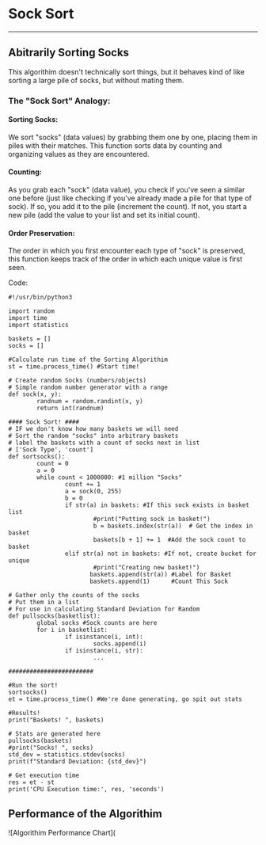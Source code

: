 # Sock Sort
-----------------------

## Abitrarily Sorting Socks

This algorithim doesn't technically sort things, but it behaves kind of like sorting a large pile of socks, but without mating them. 

### The "Sock Sort" Analogy:

#### Sorting Socks: 
We sort "socks" (data values) by grabbing them one by one, placing them in piles with their matches. This function sorts data by counting and organizing values as they are encountered.

#### Counting: 
As you grab each "sock" (data value), you check if you've seen a similar one before (just like checking if you've already made a pile for that type of sock). If so, you add it to the pile (increment the count). If not, you start a new pile (add the value to your list and set its initial count).

#### Order Preservation: 
The order in which you first encounter each type of "sock" is preserved, this function keeps track of the order in which each unique value is first seen.

Code:

```python3
#!/usr/bin/python3

import random
import time
import statistics

baskets = []
socks = []

#Calculate run time of the Sorting Algorithim
st = time.process_time() #Start time!

# Create random Socks (numbers/objects)
# Simple random number generator with a range
def sock(x, y):
        randnum = random.randint(x, y)
        return int(randnum)

#### Sock Sort! ####
# IF we don't know how many baskets we will need
# Sort the random "socks" into arbitrary baskets
# label the baskets with a count of socks next in list
# ['Sock Type', 'count']
def sortsocks():
        count = 0
        a = 0
        while count < 1000000: #1 million "Socks"
                count += 1
                a = sock(0, 255)
                b = 0
                if str(a) in baskets: #If this sock exists in basket list
                        #print("Putting sock in basket!")
                        b = baskets.index(str(a))  # Get the index in basket
                        baskets[b + 1] += 1  #Add the sock count to basket
                elif str(a) not in baskets: #If not, create bucket for unique
                        #print("Creating new basket!")
                       baskets.append(str(a)) #Label for Basket
                       baskets.append(1)      #Count This Sock

# Gather only the counts of the socks
# Put them in a list
# For use in calculating Standard Deviation for Random
def pullsocks(basketlist):
        global socks #Sock counts are here
        for i in basketlist:
                if isinstance(i, int):
                        socks.append(i)
                if isinstance(i, str):
                        ...

########################

#Run the sort!
sortsocks()
et = time.process_time() #We're done generating, go spit out stats

#Results!
print("Baskets! ", baskets)

# Stats are generated here
pullsocks(baskets)
#print("Socks! ", socks)
std_dev = statistics.stdev(socks)
print(f"Standard Deviation: {std_dev}")

# Get execution time
res = et - st
print('CPU Execution time:', res, 'seconds')
```

## Performance of the Algorithim 

![Algorithim Performance Chart](



